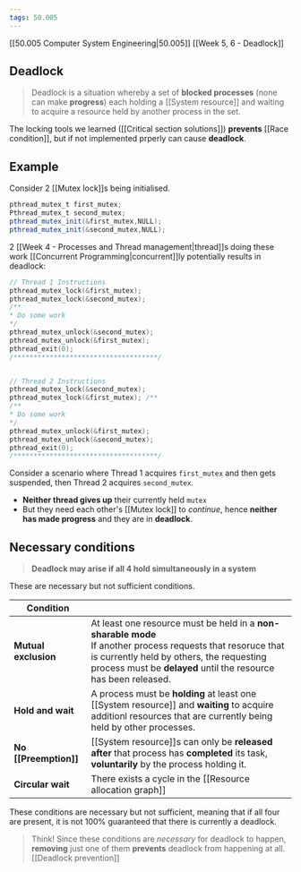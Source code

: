 ```yaml
---
tags: 50.005
---
```

[[50.005 Computer System Engineering|50.005]]
[[Week 5, 6 - Deadlock]]

## Deadlock
> Deadlock is a situation whereby a set of **blocked processes** (none can make **progress**) each holding a [[System resource]] and waiting to acquire a resource held by another process in the set.

The locking tools we learned ([[Critical section solutions]]) **prevents** [[Race condition]], but if not implemented prperly can cause **deadlock**.

## Example
Consider 2 [[Mutex lock]]s being initialised.
```csharp
pthread_mutex_t first_mutex;
Pthread_mutex_t second_mutex;
pthread_mutex_init(&first_mutex,NULL); 
pthread_mutex_init(&second_mutex,NULL);
```

2 [[Week 4 - Processes and Thread management|thread]]s doing these work [[Concurrent Programming|concurrent]]ly potentially results in deadlock:
```c
// Thread 1 Instructions
pthread_mutex_lock(&first_mutex); 
pthread_mutex_lock(&second_mutex); 
/**
* Do some work
*/
pthread_mutex_unlock(&second_mutex); 
pthread_mutex_unlock(&first_mutex);
pthread_exit(0);
/************************************/


// Thread 2 Instructions
pthread_mutex_lock(&second_mutex); 
pthread_mutex_lock(&first_mutex); /**
/**
* Do some work
*/
pthread_mutex_unlock(&first_mutex); 
pthread_mutex_unlock(&second_mutex);
pthread_exit(0);
/************************************/
```

Consider a scenario where Thread 1 acquires `first_mutex` and then gets suspended, then Thread 2 acquires `second_mutex`.
- **Neither thread gives up** their currently held `mutex`
- But they need each other's [[Mutex lock]] to *continue*, hence **neither has made progress** and they are in **deadlock**.

## Necessary conditions
> **Deadlock may arise if all 4 hold simultaneously in a system**

These are necessary but not sufficient conditions.

| Condition             |                                                                                                                                                                                                                                |
| --------------------- | ------------------------------------------------------------------------------------------------------------------------------------------------------------------------------------------------------------------------------ |
| **Mutual exclusion**  | At least one resource must be held in a **non-sharable mode**<br> If another process requests that resoruce that is currently held by others, the requesting process must be **delayed** until the resource has been released. |
| **Hold and wait**     | A process must be **holding** at least one [[System resource]] and **waiting** to acquire additionl resources that are currently being held by other processes.                                                                |
| **No [[Preemption]]** | [[System resource]]s can only be **released** **after** that process has **completed** its task, **voluntarily** by the process holding it.                                                                                    |
| **Circular wait**     | There exists a cycle in the [[Resource allocation graph]]                                                                                                                                                                                                                               |

These conditions are necessary but not sufficient, meaning that if all four are present, it is not 100% guaranteed that there is currently a deadlock.

> Think! Since these conditions are _necessary_ for deadlock to happen, **removing** just one of them **prevents** deadlock from happening at all.
> [[Deadlock prevention]]